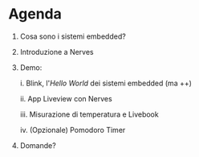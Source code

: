 # Agenda

1.  Cosa sono i sistemi embedded?

1. Introduzione a Nerves

1. Demo: 
    
    i. Blink, l'_Hello World_ dei sistemi embedded (ma ++)

    ii. App Liveview con Nerves

    iii. Misurazione di temperatura e Livebook
    
    iv. (Opzionale) Pomodoro Timer 

1. Domande?
